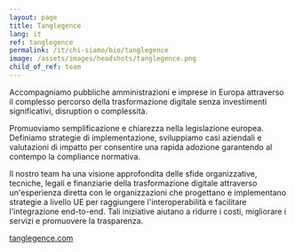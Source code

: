 ```yaml
---
layout: page
title: Tanglegence
lang: it
ref: tanglegence
permalink: /it/chi-siamo/bio/tanglegence
image: /assets/images/headshots/tanglegence.png
child_of_ref: team
---
```


Accompagniamo pubbliche amministrazioni e imprese in Europa attraverso il complesso percorso della trasformazione digitale senza investimenti significativi, disruption o complessità.

Promuoviamo semplificazione e chiarezza nella legislazione europea. Definiamo strategie di implementazione, sviluppiamo casi aziendali e valutazioni di impatto per consentire una rapida adozione garantendo al contempo la compliance normativa.

Il nostro team ha una visione approfondita delle sfide organizzative, tecniche, legali e finanziarie della trasformazione digitale attraverso un'esperienza diretta con le organizzazioni che progettano e implementano strategie a livello UE per raggiungere l'interoperabilità e facilitare l'integrazione end-to-end. Tali iniziative aiutano a ridurre i costi, migliorare i servizi e promuovere la trasparenza.

[tanglegence.com](https://tanglegence.com/)
